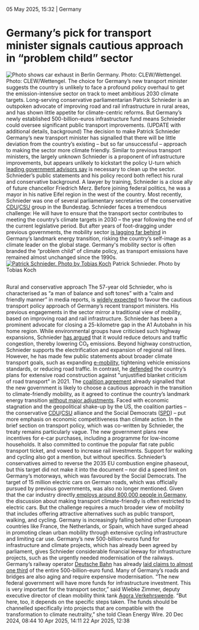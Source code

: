05 May 2025, 15:32
| 
Germany
# Germany’s pick for transport minister signals cautious approach in “problem child” sector
![Photo shows car exhaust in Berlin Germany. Photo: CLEW/Wettengel.](https://www.cleanenergywire.org/sites/default/files/styles/gallery_image/public/clew_julian_wettengel_co2_price_carbon_exhaust_tankstelle_berlin_2.jpg?itok=bg1Ii0Gr)
Photo: CLEW/Wettengel.
The choice for Germany’s new transport minister suggests the country is unlikely to face a profound policy overhaul to get the emission-intensive sector on track to meet ambitious 2030 climate targets. Long-serving conservative parliamentarian Patrick Schnieder is an outspoken advocate of improving road and rail infrastructure in rural areas, and has shown little appetite for climate-centric reforms. But Germany’s newly established 500-billion-euros infrastructure fund means Schnieder could oversee significant public transport improvements. (UPDATE with additional details, background)
The decision to make Patrick Schnieder Germany’s new transport minister has signalled that there will be little deviation from the country’s existing – but so far unsuccessful – approach to making the sector more climate friendly. Similar to previous transport ministers, the largely unknown Schnieder is a proponent of infrastructure improvements, but appears unlikely to kickstart the policy U-turn which [leading government advisors say](https://www.cleanenergywire.org/news/debate-about-german-transport-climate-policy-reignited-expert-council-confirms-considerable-gap-targets) is necessary to clean up the sector.
Schnieder’s public statements and his policy record both reflect his rural and conservative background. A lawyer by training, Schnieder is a close ally of future chancellor Friedrich Merz. Before joining federal politics, he was a mayor in his native Eifel region in the west of the country. Most recently, Schnieder was one of several parliamentary secretaries of the conservative [CDU](https://www.cleanenergywire.org/experts/cdu-christian-democratic-union)/[CSU](https://www.cleanenergywire.org/experts/csu-christian-social-union) group in the Bundestag.
Schnieder faces a tremendous challenge: He will have to ensure that the transport sector contributes to meeting the country’s climate targets in 2030 – the year following the end of the current legislative period. But after years of foot-dragging under previous governments, the mobility sector [is lagging far behind](https://www.cleanenergywire.org/news/vote25-transport-transition-poses-policy-conundrum-next-german-government) in Germany’s landmark energy transition, risking the country’s self-image as a climate leader on the global stage. Germany's mobility sector is often branded the “problem child” of climate policy, as transport emissions have remained almost unchanged since the 1990s.
[![Patrick Schnieder. Photo by Tobias Koch](https://www.cleanenergywire.org/sites/default/files/styles/paragraph_text_image/public/paragraphs/images/patrick-schnieder-tobias-koch.jpg?itok=10n5lpUK)](https://www.cleanenergywire.org/sites/default/files/styles/gallery_image/public/paragraphs/images/patrick-schnieder-tobias-koch.jpg?itok=6XXaKiMs)
Patrick Schnieder. Photo by Tobias Koch
## 
Rural and conservative approach
The 57-year old Schnieder, who is characterised as “a man of balance and soft tones” with a “calm and friendly manner” in media reports, is [widely expected](https://www.spiegel.de/auto/patrick-schnieder-das-ist-der-neue-cdu-verkehrsminister-a-18277b3f-027f-453f-8ed6-36cdb532284a) to favour the cautious transport policy approach of Germany’s recent transport ministers. His previous engagements in the sector mirror a traditional view of mobility, based on improving road and rail infrastructure. Schnieder has been a prominent advocate for closing a 25-kilometre gap in the A1 Autobahn in his home region. While environmental groups have criticised such highway expansions, Schnieder [has argued](https://www.linkedin.com/posts/patrick-schnieder-6b5479160_a1-l%C3%BCckenschluss-verkehr-activity-7188575060452876288-uZKP/?originalSubdomain=de) that it would reduce detours and traffic congestion, thereby lowering CO₂ emissions.
Beyond highway construction, Schnieder supports the electrification and expansion of regional rail lines. However, he has made few public statements about broader climate transport goals, such as expanding [e-mobility](https://www.cleanenergywire.org/glossary/letter_e#e-mobility), tightening vehicle emissions standards, or reducing road traffic. In contrast, he [defended](https://www.tagesspiegel.de/politik/der-luckenschliesser-so-tickt-der-neue-verkehrsminister-13609519.html) the country’s plans for extensive road construction against "unjustified blanket criticism of road transport" in 2021.
The [coalition agreement](https://www.cleanenergywire.org/factsheets/what-germanys-aspiring-coalition-government-agreement-means-climate-and-energy#ten) already signalled that the new government is likely to choose a cautious approach in the transition to climate-friendly mobility, as it agreed to continue the country’s landmark energy transition [without major adjustments](https://www.cleanenergywire.org/news/aspiring-german-government-opts-energy-transition-continuity). Faced with economic stagnation and the geopolitical shake-up by the US, the coalition parties – the conservative [CDU](https://www.cleanenergywire.org/experts/cdu-christian-democratic-union)/[CSU](https://www.cleanenergywire.org/experts/csu-christian-social-union) alliance and the Social Democrats ([SPD](https://www.cleanenergywire.org/experts/spd-social-democratic-party)) – put more emphasis on economic competitiveness than climate action.
In the brief section on transport policy, which was co-written by Schnieder, the treaty remains particularly vague. The new government plans new incentives for e-car purchases, including a programme for low-income households. It also committed to continue the popular flat rate public transport ticket, and vowed to increase rail investments. Support for walking and cycling also got a mention, but without specifics.
Schnieder’s conservatives aimed to reverse the 2035 EU combustion engine phaseout, but this target did not make it into the document – nor did a speed limit on Germany’s motorways, which was favoured by the Social Democrats. The target of 15 million electric cars on German roads, which was officially pursued by previous governments, was also no longer mentioned.
Given that the car industry directly[ employs around 800,000 people in Germany](https://www.cleanenergywire.org/factsheets/how-many-car-industry-jobs-are-risk-shift-electric-vehicles), the discussion about making transport climate-friendly is often restricted to electric cars. But the challenge requires a much broader view of mobility that includes offering attractive alternatives such as public transport, walking, and cycling. Germany is increasingly falling behind other European countries like France, the Netherlands, or Spain, which have surged ahead in promoting clean urban mobility through extensive cycling infrastructure and limiting car use.
Germany’s new 500-billion-euros fund for infrastructure and climate projects, which has already been agreed by parliament, gives Schnieder considerable financial leeway for infrastructure projects, such as the urgently needed modernisation of the railways. Germany’s railway operator [Deutsche Bahn](https://www.cleanenergywire.org/experts/deutsche-bahn) has already [laid claims to almost one third](https://www.cleanenergywire.org/news/deutsche-bahn-demands-eu150bln-planned-infrastructure-fund-railway-upgrades) of the entire 500-billion-euro fund. Many of Germany’s roads and bridges are also aging and require expensive modernisation.
“The new federal government will have more funds for infrastructure investment. This is very important for the transport sector,” said Wiebke Zimmer, deputy executive director of clean mobility think tank [Agora Verkehrswende](https://www.cleanenergywire.org/experts/agora-verkehrswende). “But here, too, it depends on the specific steps taken. The funds should be channelled specifically into projects that are compatible with the transformation to climate neutrality,” she told Clean Energy Wire.
20 Dec 2024, 08:44
10 Apr 2025, 14:11
22 Apr 2025, 12:38